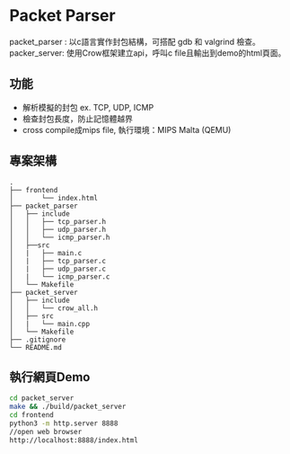 # Packet Parser

packet_parser : 以c語言實作封包結構，可搭配 gdb 和 valgrind 檢查。<br>
packer_server: 使用Crow框架建立api，呼叫c file且輸出到demo的html頁面。

## 功能
- 解析模擬的封包 ex. TCP, UDP, ICMP
- 檢查封包長度，防止記憶體越界
- cross compile成mips file, 執行環境：MIPS Malta (QEMU)
## 專案架構

```
.
├── frontend
│       └── index.html
├── packet_parser
│   ├── include
│   │   ├── tcp_parser.h
│   │   ├── udp_parser.h
│   │   └── icmp_parser.h
│   ├──src
│   |   ├── main.c
│   |   ├── tcp_parser.c
│   |   ├── udp_parser.c
│   |   └── icmp_parser.c
│   └── Makefile
├── packet_server
│   ├── include
│   │   └── crow_all.h
│   ├── src
│   |   └── main.cpp
│   └── Makefile
├── .gitignore
└── README.md
```

## 執行網頁Demo
```bash
cd packet_server
make && ./build/packet_server
cd frontend
python3 -m http.server 8888
//open web browser
http://localhost:8888/index.html
```
